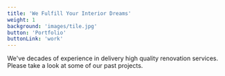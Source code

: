 ```yaml
---
title: 'We Fulfill Your Interior Dreams'
weight: 1
background: 'images/tile.jpg'
button: 'Portfolio'
buttonLink: 'work'
---
```


We've decades of experience in delivery high quality renovation services. Please take a look at some of our past projects.

